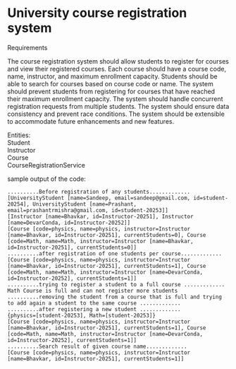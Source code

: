 # University course registration system

Requirements

The course registration system should allow students to register for courses and view their registered courses.
Each course should have a course code, name, instructor, and maximum enrollment capacity.
Students should be able to search for courses based on course code or name.
The system should prevent students from registering for courses that have reached their maximum enrollment capacity.
The system should handle concurrent registration requests from multiple students.
The system should ensure data consistency and prevent race conditions.
The system should be extensible to accommodate future enhancements and new features.

Entities:<br>
Student <br>
Instructor<br>
Course<br>
CourseRegistrationService<br>

sample output of the code: <br>

```output
..........Before registration of any students.............
[UniversityStudent [name=Sandeep, email=sandeep@gmail.com, id=student-20254], UniversityStudent [name=Prashant, email=prashantrmishra@gmail.com, id=student-20253]]
[Instructor [name=Bhavkar, id=Instructor-20251], Instructor [name=DevarConda, id=Instructor-20252]]
[Course [code=physics, name=physics, instructor=Instructor [name=Bhavkar, id=Instructor-20251], currentStudents=0], Course [code=Math, name=Math, instructor=Instructor [name=Bhavkar, id=Instructor-20251], currentStudents=0]]
..........after registration of one students per course.............
[Course [code=physics, name=physics, instructor=Instructor [name=Bhavkar, id=Instructor-20251], currentStudents=1], Course [code=Math, name=Math, instructor=Instructor [name=DevarConda, id=Instructor-20252], currentStudents=1]]
..........trying to register a student to a full course .............
Math Course is full and can not register more students
..........removing the student from a course that is full and trying to add again a student to the same course .............
..........after registering a new student .............
{physics=[student-20253], Math=[student-20253]}
[Course [code=physics, name=physics, instructor=Instructor [name=Bhavkar, id=Instructor-20251], currentStudents=1], Course [code=Math, name=Math, instructor=Instructor [name=DevarConda, id=Instructor-20252], currentStudents=1]]
..........Search result of given course name.............
[Course [code=physics, name=physics, instructor=Instructor [name=Bhavkar, id=Instructor-20251], currentStudents=1]]
```
